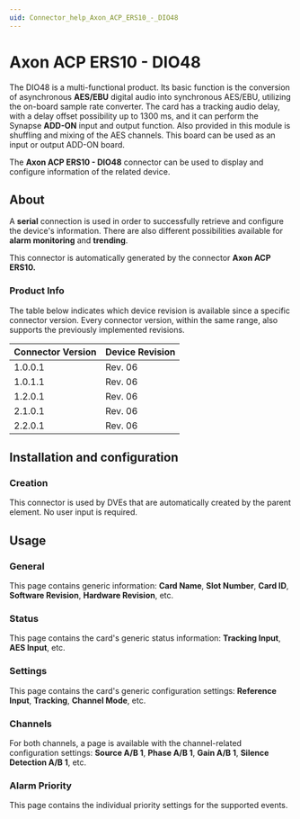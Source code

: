 ```yaml
---
uid: Connector_help_Axon_ACP_ERS10_-_DIO48
---
```


# Axon ACP ERS10 - DIO48

The DIO48 is a multi-functional product. Its basic function is the conversion of asynchronous **AES/EBU** digital audio into synchronous AES/EBU, utilizing the on-board sample rate converter. The card has a tracking audio delay, with a delay offset possibility up to 1300 ms, and it can perform the Synapse **ADD-ON** input and output function. Also provided in this module is shuffling and mixing of the AES channels. This board can be used as an input or output ADD-ON board.

The **Axon ACP ERS10 - DIO48** connector can be used to display and configure information of the related device.

## About

A **serial** connection is used in order to successfully retrieve and configure the device's information. There are also different possibilities available for **alarm monitoring** and **trending**.

This connector is automatically generated by the connector **Axon ACP ERS10.**

### Product Info

The table below indicates which device revision is available since a specific connector version. Every connector version, within the same range, also supports the previously implemented revisions.

| **Connector Version** | **Device Revision** |
|--------------------|---------------------|
| 1.0.0.1            | Rev. 06             |
| 1.0.1.1            | Rev. 06             |
| 1.2.0.1            | Rev. 06             |
| 2.1.0.1            | Rev. 06             |
| 2.2.0.1            | Rev. 06             |

## Installation and configuration

### Creation

This connector is used by DVEs that are automatically created by the parent element. No user input is required.

## Usage

### General

This page contains generic information: **Card Name**, **Slot Number**, **Card ID**, **Software Revision**, **Hardware Revision**, etc.

### Status

This page contains the card's generic status information: **Tracking Input**, **AES Input**, etc.

### Settings

This page contains the card's generic configuration settings: **Reference Input**, **Tracking**, **Channel Mode**, etc.

### Channels

For both channels, a page is available with the channel-related configuration settings: **Source A/B 1**, **Phase A/B 1**, **Gain A/B 1**, **Silence Detection A/B 1**, etc.

### Alarm Priority

This page contains the individual priority settings for the supported events.
